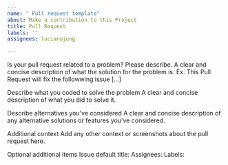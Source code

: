 ```yaml
---
name: " Pull request template"
about: Make a contribution to this Project
title: Pull Request
labels: ''
assignees: lucianojung

---
```


Is your pull request related to a problem? Please describe.
A clear and concise description of what the solution for the problem is. Ex. This Pull Request will fix the followwing issue [...]

Describe what you coded to solve the problem
A clear and concise description of what you did to solve it.

Describe alternatives you've considered
A clear and concise description of any alternative solutions or features you've considered.

Additional context
Add any other context or screenshots about the pull request here.

Optional additional items
Issue default title:
Assignees:
Labels:
